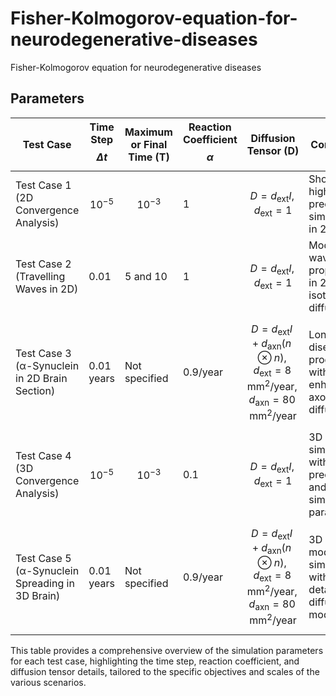 # Fisher-Kolmogorov-equation-for-neurodegenerative-diseases
Fisher-Kolmogorov equation for neurodegenerative diseases

<script type="text/javascript" async
  src="https://cdnjs.cloudflare.com/ajax/libs/mathjax/2.7.7/MathJax.js?config=TeX-MML-AM_CHTML">
</script>

## Parameters

<div>

| **Test Case** | **Time Step <span>$$\Delta t$$</span>** | **Maximum or Final Time (T)** | **Reaction Coefficient <span>$$\alpha$$</span>** | **Diffusion Tensor (D)** | **Comments** |
| --- | --- | --- | --- | --- | --- |
| Test Case 1 (2D Convergence Analysis) | <span>$$10^{-5}$$</span> | <span>$$10^{-3}$$</span> | 1 | <span>$$D = d_{\text{ext}} I, d_{\text{ext}} = 1$$</span> | Short-term, high-precision simulations in 2D. |
| Test Case 2 (Travelling Waves in 2D) | 0.01 | 5 and 10 | 1 | <span>$$D = d_{\text{ext}} I, d_{\text{ext}} = 1$$</span> | Modeling wave propagation in 2D with isotropic diffusion. |
| Test Case 3 (α-Synuclein in 2D Brain Section) | 0.01 years | Not specified | 0.9/year | <span>$$D = d_{\text{ext}} I + d_{\text{axn}} (n \otimes n), d_{\text{ext}} = 8 \, \text{mm}^2/\text{year}, d_{\text{axn}} = 80 \, \text{mm}^2/\text{year}$$</span> | Long-term disease progression with enhanced axonal diffusion. |
| Test Case 4 (3D Convergence Analysis) | <span>$$10^{-5}$$</span> | <span>$$10^{-3}$$</span> | 0.1 | <span>$$D = d_{\text{ext}} I, d_{\text{ext}} = 1$$</span> | 3D simulations with high precision and simplified parameters. |
| Test Case 5 (α-Synuclein Spreading in 3D Brain) | 0.01 years | Not specified | 0.9/year | <span>$$D = d_{\text{ext}} I + d_{\text{axn}} (n \otimes n), d_{\text{ext}} = 8 \, \text{mm}^2/\text{year}, d_{\text{axn}} = 80 \, \text{mm}^2/\text{year}$$</span> | 3D brain model simulation with detailed diffusion modeling. |

</div>

This table provides a comprehensive overview of the simulation parameters for each test case, highlighting the time step, reaction coefficient, and diffusion tensor details, tailored to the specific objectives and scales of the various scenarios.
